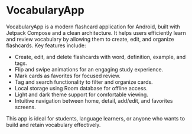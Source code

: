 # VocabularyApp



VocabularyApp is a modern flashcard application for Android, built with Jetpack Compose and a clean architecture. It helps users efficiently learn and review vocabulary by allowing them to create, edit, and organize flashcards. Key features include:
* Create, edit, and delete flashcards with word, definition, example, and tags.
* Flip and swipe animations for an engaging study experience.
* Mark cards as favorites for focused review.
* Tag and search functionality to filter and organize cards.
* Local storage using Room database for offline access.
* Light and dark theme support for comfortable viewing.
* Intuitive navigation between home, detail, add/edit, and favorites screens.


This app is ideal for students, language learners, or anyone who wants to build and retain vocabulary effectively.
